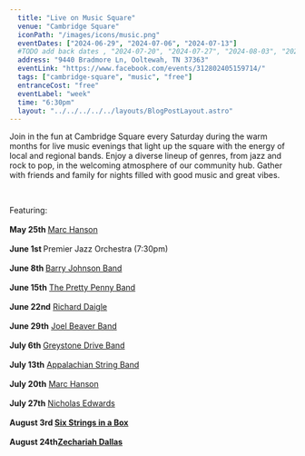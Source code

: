 ```yaml
---
  title: "Live on Music Square"
  venue: "Cambridge Square"
  iconPath: "/images/icons/music.png"
  eventDates: ["2024-06-29", "2024-07-06", "2024-07-13"]
  #TODO add back dates , "2024-07-20", "2024-07-27", "2024-08-03", "2024-08-24"
  address: "9440 Bradmore Ln, Ooltewah, TN 37363"
  eventLink: "https://www.facebook.com/events/312802405159714/"
  tags: ["cambridge-square", "music", "free"]
  entranceCost: "free"
  eventLabel: "week"
  time: "6:30pm"
  layout: "../../../../../layouts/BlogPostLayout.astro"
---
```


Join in the fun at Cambridge Square every Saturday during the warm months for live music evenings that light up the square with the energy of local and regional bands. Enjoy a diverse lineup of genres, from jazz and rock to pop, in the welcoming atmosphere of our community hub. Gather with friends and family for nights filled with good music and great vibes. 

<br>

Featuring:
<br></br>
<b class="2024-05-25">May 25th </b>[Marc Hanson](https://www.facebook.com/MarcHansonMusic/)
<br></br>
<b class="2024-06-01">June 1st </b>Premier Jazz Orchestra (7:30pm)
<br></br>
<b class="2024-06-08">June 8th </b>[Barry Johnson Band](https://www.barryjohnsonmusic.com/)
<br></br>
<b class="2024-06-15">June 15th</b> [The Pretty Penny Band](https://www.facebook.com/theprettypennyband/) 
<br></br>
<b class="2024-06-22">June 22nd</b> [Richard Daigle](https://richarddaigle.com/) 
<br></br>
<b class="2024-06-29">June 29th</b> [Joel Beaver Band](https://www.joelbeaver.com/)
<br></br>
<b class="2024-07-06">July 6th </b>[Greystone Drive Band](https://www.facebook.com/TheGreystoneDriveBand/)
<br></br>
<b class="2024-07-13">July 13th</b> [Appalachian String Band](https://www.facebook.com/AppStringBand/)
<br></br>
<b class="2024-07-20">July 20th</b> [Marc Hanson](https://www.facebook.com/MarcHansonMusic/)
<br></br>
<b class="2024-07-27">July 27th</b> [Nicholas Edwards](https://www.facebook.com/therealnickedwardsbgt/)
<br></br>
<b class="2024-08-03">August 3rd<b> [Six Strings in a Box](https://www.facebook.com/p/Six-Strings-A-Box-100063469031414/)
<br></br>
<b class="2024-08-24">August 24th</b>[Zechariah Dallas](https://www.zechdallas.com/)


<script is:inline>
  let pathSplit = window.location.pathname.split("/");
  let elId = pathSplit[pathSplit.length - 2];
  let els = document.getElementsByClassName(elId);

  Array.from(els).forEach((el) => el.classList.add("highlighted-date"));
</script>





